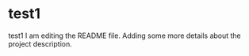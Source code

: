 
# test1
test1
I am editing the README file. Adding some more details about the project description.

